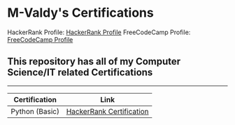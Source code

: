 # M-Valdy's Certifications
HackerRank Profile: [HackerRank Profile](https://www.hackerrank.com/profile/mevald620)
FreeCodeCamp Profile: [FreeCodeCamp Profile](https://www.freecodecamp.org/M-Valdy)
## This repository has all of my Computer Science/IT related Certifications
---
| Certification | Link |
| ------------- | ----- |
| Python (Basic) | [HackerRank Certification](https://www.hackerrank.com/certificates/617f681c0574) |
